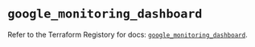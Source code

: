 # `google_monitoring_dashboard`

Refer to the Terraform Registory for docs: [`google_monitoring_dashboard`](https://registry.terraform.io/providers/hashicorp/google/5.29.0/docs/resources/monitoring_dashboard).
